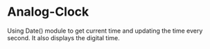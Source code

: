# Analog-Clock

Using Date() module to get current time and updating the time every second.
It also displays the digital time.
